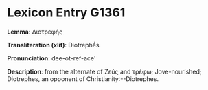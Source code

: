 # Lexicon Entry G1361

**Lemma**: Διοτρεφής

**Transliteration (xlit)**: Diotrephḗs

**Pronunciation**: dee-ot-ref-ace'

**Description**:
from the alternate of Ζεύς and τρέφω; Jove-nourished; Diotrephes, an opponent of Christianity:--Diotrephes.

